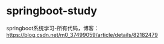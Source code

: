 # springboot-study
springboot系统学习-所有代码，博客：https://blog.csdn.net/m0_37499059/article/details/82182479
